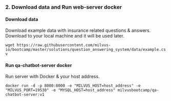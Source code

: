 ### 2. Download data and Run web-server docker

#### Download data
Download example data with insurance related questions & answers. Download to your local machine and it will be used later.

`wget https://raw.githubusercontent.com/milvus-io/bootcamp/master/solutions/question_answering_system/data/example.csv`

#### Run qa-chatbot-server docker
Run server with Docker & your host address.

`docker run -d -p 8000:8000 -e "MILVUS_HOST=host_address" -e "MILVUS_PORT=19530" -e "MYSQL_HOST=host_address" milvusbootcamp/qa-chatbot-server:v1`
